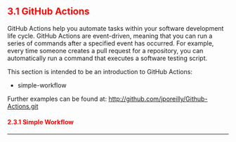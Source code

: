 ## <font color='red'> 3.1 GitHub Actions </font>
GitHub Actions help you automate tasks within your software development life cycle. GitHub Actions are event-driven, meaning that you can run a series of commands after a specified event has occurred. For example, every time someone creates a pull request for a repository, you can automatically run a command that executes a software testing script.

This section is intended to be an introduction to GitHub Actions:
* simple-workflow


Further examples can be found at: http://github.com/jporeilly/Github-Actions.git

#### <font color='red'> 2.3.1 Simple Workflow </font>




---
